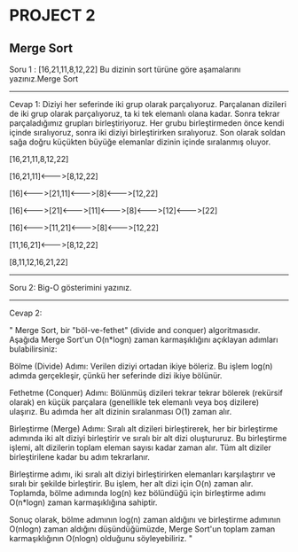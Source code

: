 #  PROJECT 2
## Merge Sort
Soru 1 : [16,21,11,8,12,22]  Bu dizinin sort türüne göre aşamalarını yazınız.Merge Sort

--------------------------
Cevap 1: Diziyi her seferinde iki grup olarak parçalıyoruz. Parçalanan dizileri de iki grup olarak parçalıyoruz, ta ki tek elemanlı olana kadar. Sonra tekrar parçaladığımız grupları birleştiriyoruz. Her grubu birleştirmeden önce kendi içinde sıralıyoruz, sonra iki diziyi birleştirirken sıralıyoruz. Son olarak soldan sağa doğru küçükten büyüğe elemanlar dizinin içinde sıralanmış oluyor.

[16,21,11,8,12,22]

[16,21,11]<--->[8,12,22]

[16]<--->[21,11]<--->[8]<--->[12,22]

[16]<--->[21]<--->[11]<--->[8]<--->[12]<--->[22]

[16]<--->[11,21]<--->[8]<--->[12,22]

[11,16,21]<--->[8,12,22]

[8,11,12,16,21,22]

----------------------------------

Soru 2: Big-O gösterimini yazınız.

------------------------------------------------
Cevap 2:

" Merge Sort, bir "böl-ve-fethet" (divide and conquer) algoritmasıdır. Aşağıda Merge Sort'un O(n*logn) zaman karmaşıklığını açıklayan adımları bulabilirsiniz:

Bölme (Divide) Adımı: Verilen diziyi ortadan ikiye böleriz. Bu işlem log(n) adımda gerçekleşir, çünkü her seferinde dizi ikiye bölünür.

Fethetme (Conquer) Adımı: Bölünmüş dizileri tekrar tekrar bölerek (rekürsif olarak) en küçük parçalara (genellikle tek elemanlı veya boş dizilere) ulaşırız. Bu adımda her alt dizinin sıralanması O(1) zaman alır.

Birleştirme (Merge) Adımı: Sıralı alt dizileri birleştirerek, her bir birleştirme adımında iki alt diziyi birleştirir ve sıralı bir alt dizi oluştururuz. Bu birleştirme işlemi, alt dizilerin toplam eleman sayısı kadar zaman alır. Tüm alt diziler birleştirilene kadar bu adım tekrarlanır.

Birleştirme adımı, iki sıralı alt diziyi birleştirirken elemanları karşılaştırır ve sıralı bir şekilde birleştirir. Bu işlem, her alt dizi için O(n) zaman alır. Toplamda, bölme adımında log(n) kez bölündüğü için birleştirme adımı O(n*logn) zaman karmaşıklığına sahiptir.

Sonuç olarak, bölme adımının log(n) zaman aldığını ve birleştirme adımının O(nlogn) zaman aldığını düşündüğümüzde, Merge Sort'un toplam zaman karmaşıklığının O(nlogn) olduğunu söyleyebiliriz. "